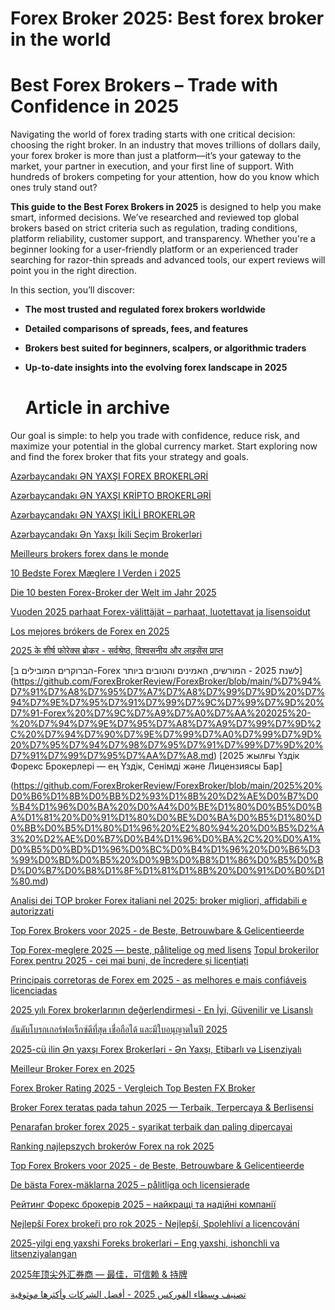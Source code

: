 # Forex Broker 2025: Best forex broker in the world

# Best Forex Brokers – Trade with Confidence in 2025

Navigating the world of forex trading starts with one critical decision: choosing the right broker. In an industry that moves trillions of dollars daily, your forex broker is more than just a platform—it’s your gateway to the market, your partner in execution, and your first line of support. With hundreds of brokers competing for your attention, how do you know which ones truly stand out?

**This guide to the Best Forex Brokers in 2025** is designed to help you make smart, informed decisions. We’ve researched and reviewed top global brokers based on strict criteria such as regulation, trading conditions, platform reliability, customer support, and transparency. Whether you're a beginner looking for a user-friendly platform or an experienced trader searching for razor-thin spreads and advanced tools, our expert reviews will point you in the right direction.

In this section, you’ll discover:
- **The most trusted and regulated forex brokers worldwide**
- **Detailed comparisons of spreads, fees, and features**
- **Brokers best suited for beginners, scalpers, or algorithmic traders**
- **Up-to-date insights into the evolving forex landscape in 2025**

  # Article in archive

Our goal is simple: to help you trade with confidence, reduce risk, and maximize your potential in the global currency market. Start exploring now and find the forex broker that fits your strategy and goals.

[Azərbaycandakı ƏN YAXŞI FOREX BROKERLƏRİ](https://github.com/ForexBrokerReview/ForexBroker/blob/main/Az%C9%99rbaycandak%C4%B1%20%C6%8FN%20YAX%C5%9EI%20FOREX%20BROKERL%C6%8FR%C4%B0.md)

[Azərbaycandakı ƏN YAXŞI KRİPTO BROKERLƏRİ](https://github.com/ForexBrokerReview/ForexBroker/blob/main/Az%C9%99rbaycandak%C4%B1%20%C6%8FN%20YAX%C5%9EI%20KR%C4%B0PTO%20BROKERL%C6%8FR%C4%B0.md)

[Azərbaycandakı ƏN YAXŞI İKİLİ BROKERLƏR](https://github.com/ForexBrokerReview/ForexBroker/blob/main/Az%C9%99rbaycandak%C4%B1%20%C6%8FN%20YAX%C5%9EI%20%C4%B0K%C4%B0L%C4%B0%20BROKERL%C6%8FR.md)

[Azərbaycandakı Ən Yaxşı İkili Seçim Brokerləri](https://github.com/ForexBrokerReview/ForexBroker/blob/main/Az%C9%99rbaycandak%C4%B1%20%C6%8Fn%20Yax%C5%9F%C4%B1%20%C4%B0kili%20Se%C3%A7im%20Brokerl%C9%99ri.md)

[Meilleurs brokers forex dans le monde](https://github.com/ForexBrokerReview/ForexBroker/blob/main/Meilleurs%20brokers%20forex%20dans%20le%20monde.md)

[10 Bedste Forex Mæglere I Verden i 2025](https://github.com/ForexBrokerReview/ForexBroker/blob/main/10%20Bedste%20Forex%20M%C3%A6glere%20I%20Verden%20i.md)

[Die 10 besten Forex-Broker der Welt im Jahr 2025](https://github.com/ForexBrokerReview/ForexBroker/blob/main/Die%2010%20besten%20Forex-Broker%20der%20Welt%20im%20Jahr.md)

[Vuoden 2025 parhaat Forex-välittäjät – parhaat, luotettavat ja lisensoidut](https://github.com/ForexBrokerReview/ForexBroker/blob/main/Vuoden%202025%20parhaat%20Forex-v%C3%A4litt%C3%A4j%C3%A4t%20%E2%80%93%20parhaat%2C%20luotettavat%20ja%20lisensoidut.md)

[Los mejores brókers de Forex en 2025](https://github.com/ForexBrokerReview/ForexBroker/blob/main/Los%20mejores%20br%C3%B3kers%20de%20Forex%20en%202025.md)

[2025 के शीर्ष फोरेक्स ब्रोकर - सर्वश्रेष्ठ, विश्वसनीय और लाइसेंस प्राप्त](https://github.com/ForexBrokerReview/ForexBroker/blob/main/2025%20%E0%A4%95%E0%A5%87%20%E0%A4%B6%E0%A5%80%E0%A4%B0%E0%A5%8D%E0%A4%B7%20%E0%A4%AB%E0%A5%8B%E0%A4%B0%E0%A5%87%E0%A4%95%E0%A5%8D%E0%A4%B8%20%E0%A4%AC%E0%A5%8D%E0%A4%B0%E0%A5%8B%E0%A4%95%E0%A4%B0%20-%20%E0%A4%B8%E0%A4%B0%E0%A5%8D%E0%A4%B5%E0%A4%B6%E0%A5%8D%E0%A4%B0%E0%A5%87%E0%A4%B7%E0%A5%8D%E0%A4%A0%2C%20%E0%A4%B5%E0%A4%BF%E0%A4%B6%E0%A5%8D%E0%A4%B5%E0%A4%B8%E0%A4%A8%E0%A5%80%E0%A4%AF%20%E0%A4%94%E0%A4%B0%20%E0%A4%B2%E0%A4%BE%E0%A4%87%E0%A4%B8%E0%A5%87%E0%A4%82%E0%A4%B8%20%E0%A4%AA%E0%A5%8D%E0%A4%B0%E0%A4%BE%E0%A4%AA%E0%A5%8D%E0%A4%A4.md)

[הברוקרים המובילים ב-Forex לשנת 2025 - המורשים, האמינים והטובים ביותר]
(https://github.com/ForexBrokerReview/ForexBroker/blob/main/%D7%94%D7%91%D7%A8%D7%95%D7%A7%D7%A8%D7%99%D7%9D%20%D7%94%D7%9E%D7%95%D7%91%D7%99%D7%9C%D7%99%D7%9D%20%D7%91-Forex%20%D7%9C%D7%A9%D7%A0%D7%AA%202025%20-%20%D7%94%D7%9E%D7%95%D7%A8%D7%A9%D7%99%D7%9D%2C%20%D7%94%D7%90%D7%9E%D7%99%D7%A0%D7%99%D7%9D%20%D7%95%D7%94%D7%98%D7%95%D7%91%D7%99%D7%9D%20%D7%91%D7%99%D7%95%D7%AA%D7%A8.md)
[2025 жылғы Үздік Форекс Брокерлері — ең Үздік, Сенімді және Лицензиясы Бар]

(https://github.com/ForexBrokerReview/ForexBroker/blob/main/2025%20%D0%B6%D1%8B%D0%BB%D2%93%D1%8B%20%D2%AE%D0%B7%D0%B4%D1%96%D0%BA%20%D0%A4%D0%BE%D1%80%D0%B5%D0%BA%D1%81%20%D0%91%D1%80%D0%BE%D0%BA%D0%B5%D1%80%D0%BB%D0%B5%D1%80%D1%96%20%E2%80%94%20%D0%B5%D2%A3%20%D2%AE%D0%B7%D0%B4%D1%96%D0%BA%2C%20%D0%A1%D0%B5%D0%BD%D1%96%D0%BC%D0%B4%D1%96%20%D0%B6%D3%99%D0%BD%D0%B5%20%D0%9B%D0%B8%D1%86%D0%B5%D0%BD%D0%B7%D0%B8%D1%8F%D1%81%D1%8B%20%D0%91%D0%B0%D1%80.md)

[Analisi dei TOP broker Forex italiani nel 2025: broker migliori, affidabili e autorizzati](https://github.com/ForexBrokerReview/ForexBroker/blob/main/Analisi%20dei%20TOP%20broker%20Forex%20italiani%20nel%202025%3A%20broker%20migliori%2C%20affidabili%20e%20autorizzati.md)

[Top Forex Brokers voor 2025 - de Beste, Betrouwbare & Gelicentieerde](https://github.com/ForexBrokerReview/ForexBroker/blob/main/Top%20Forex%20Brokers%20voor%202025%20-%20de%20Beste%2C%20Betrouwbare%20%26%20Gelicentieerde.md)

[Top Forex-meglere 2025 — beste, pålitelige og med lisens](https://github.com/ForexBrokerReview/ForexBroker/blob/main/Top%20Forex-meglere%202025%20%E2%80%94%20beste%2C%20p%C3%A5litelige%20og%20med%20lisens.md)
[Topul brokerilor Forex pentru 2025 - cei mai buni, de încredere și licențiați](https://github.com/ForexBrokerReview/ForexBroker/blob/main/Topul%20brokerilor%20Forex%20pentru%202025%20-%20cei%20mai%20buni%2C%20de%20%C3%AEncredere%20%C8%99i%20licen%C8%9Bia%C8%9Bi.md)

[Principais corretoras de Forex em 2025 - as melhores e mais confiáveis licenciadas](https://github.com/ForexBrokerReview/ForexBroker/blob/main/Principais%20corretoras%20de%20Forex%20em%202025%20-%20as%20melhores%20e%20mais%20confi%C3%A1veis%20licenciadas.md)

[2025 yılı Forex brokerlarının değerlendirmesi - En İyi, Güvenilir ve Lisanslı](https://github.com/ForexBrokerReview/ForexBroker/blob/main/2025%20y%C4%B1l%C4%B1%20Forex%20brokerlar%C4%B1n%C4%B1n%20de%C4%9Ferlendirmesi%20-%20En%20%C4%B0yi%2C%20G%C3%BCvenilir%20ve%20Lisansl%C4%B1.md)

[อันดับโบรกเกอร์ฟอเร็กซ์ดีที่สุด เชื่อถือได้ และมีใบอนุญาตในปี 2025](https://github.com/ForexBrokerReview/ForexBroker/blob/main/%E0%B8%AD%E0%B8%B1%E0%B8%99%E0%B8%94%E0%B8%B1%E0%B8%9A%E0%B9%82%E0%B8%9A%E0%B8%A3%E0%B8%81%E0%B9%80%E0%B8%81%E0%B8%AD%E0%B8%A3%E0%B9%8C%E0%B8%9F%E0%B8%AD%E0%B9%80%E0%B8%A3%E0%B9%87%E0%B8%81%E0%B8%8B%E0%B9%8C%E0%B8%94%E0%B8%B5%E0%B8%97%E0%B8%B5%E0%B9%88%E0%B8%AA%E0%B8%B8%E0%B8%94%20%E0%B9%80%E0%B8%8A%E0%B8%B7%E0%B9%88%E0%B8%AD%E0%B8%96%E0%B8%B7%E0%B8%AD%E0%B9%84%E0%B8%94%E0%B9%89%20%E0%B9%81%E0%B8%A5%E0%B8%B0%E0%B8%A1%E0%B8%B5%E0%B9%83%E0%B8%9A%E0%B8%AD%E0%B8%99%E0%B8%B8%E0%B8%8D%E0%B8%B2%E0%B8%95%E0%B9%83%E0%B8%99%E0%B8%9B%E0%B8%B5%20.md)

[2025-cü ilin Ən yaxşı Forex Brokerləri - Ən Yaxşı, Etibarlı və Lisenziyalı](https://github.com/ForexBrokerReview/ForexBroker/blob/main/2025-c%C3%BC%20ilin%20%C6%8Fn%20yax%C5%9F%C4%B1%20Forex%20Brokerl%C9%99ri%20-%20%C6%8Fn%20Yax%C5%9F%C4%B1%2C%20Etibarl%C4%B1%20v%C9%99%20Lisenziyal%C4%B1.md)

[Meilleur Broker Forex en 2025](https://github.com/ForexBrokerReview/ForexBroker/blob/main/2025-c%C3%BC%20ilin%20%C6%8Fn%20yax%C5%9F%C4%B1%20Forex%20Brokerl%C9%99ri%20-%20%C6%8Fn%20Yax%C5%9F%C4%B1%2C%20Etibarl%C4%B1%20v%C9%99%20Lisenziyal%C4%B1.md)

[Forex Broker Rating 2025 - Vergleich Top Besten FX Broker](https://github.com/ForexBrokerReview/ForexBroker/blob/main/Forex%20Broker%20Rating%202025%20-%20Vergleich%20Top%20Besten%20FX%20Broker.md)

[Broker Forex teratas pada tahun 2025 — Terbaik, Terpercaya & Berlisensi](https://github.com/ForexBrokerReview/ForexBroker/blob/main/Broker%20Forex%20teratas%20pada%20tahun%202025%20%E2%80%94%20Terbaik%2C%20Terpercaya%20%26%20Berlisensi.md)

[Penarafan broker forex 2025 - syarikat terbaik dan paling dipercayai](https://github.com/ForexBrokerReview/ForexBroker/blob/main/Penarafan%20broker%20forex%202025%20-%20syarikat%20terbaik%20dan%20paling%20dipercayai.md)

[Ranking najlepszych brokerów Forex na rok 2025](https://github.com/ForexBrokerReview/ForexBroker/blob/main/Ranking%20najlepszych%20broker%C3%B3w%20Forex%20na%20rok%202025.md)

[Top Forex Brokers voor 2025 - de Beste, Betrouwbare & Gelicentieerde](https://github.com/ForexBrokerReview/ForexBroker/blob/main/Top%20Forex%20Brokers%20voor%20-%20de%20Beste%2C%20Betrouwbare%20%26%20Gelicentieerde.md)

[De bästa Forex-mäklarna 2025 – pålitliga och licensierade](https://github.com/ForexBrokerReview/ForexBroker/blob/main/De%20b%C3%A4sta%20Forex-m%C3%A4klarna%202025%20%E2%80%93%20p%C3%A5litliga%20och%20licensierade.md)

[Рейтинг Форекс брокерів 2025 – найкращі та надійні компанії](https://github.com/ForexBrokerReview/ForexBroker/blob/main/%D0%A0%D0%B5%D0%B9%D1%82%D0%B8%D0%BD%D0%B3%20%D0%A4%D0%BE%D1%80%D0%B5%D0%BA%D1%81%20%D0%B1%D1%80%D0%BE%D0%BA%D0%B5%D1%80%D1%96%D0%B2%202025%20%E2%80%93%20%D0%BD%D0%B0%D0%B9%D0%BA%D1%80%D0%B0%D1%89%D1%96%20%D1%82%D0%B0%20%D0%BD%D0%B0%D0%B4%D1%96%D0%B9%D0%BD%D1%96%20%D0%BA%D0%BE%D0%BC%D0%BF%D0%B0%D0%BD%D1%96%D1%97.md)

[Nejlepší Forex brokeři pro rok 2025 - Nejlepší, Spolehliví a licencování](https://github.com/ForexBrokerReview/ForexBroker/blob/main/Nejlep%C5%A1%C3%AD%20Forex%20broke%C5%99i%20pro%20rok%202025%20-%20Nejlep%C5%A1%C3%AD%2C%20Spolehliv%C3%AD%20a%20licencov%C3%A1n%C3%AD.md)

[2025-yilgi eng yaxshi Foreks brokerlari – Eng yaxshi, ishonchli va litsenziyalangan](https://github.com/ForexBrokerReview/ForexBroker/blob/main/2025-yilgi%20eng%20yaxshi%20Foreks%20brokerlari%20%E2%80%93%20Eng%20yaxshi%2C%20ishonchli%20va%20litsenziyalangan.md)

[2025年顶尖外汇券商 — 最佳，可信赖 & 持牌](https://github.com/ForexBrokerReview/ForexBroker/blob/main/2025%E5%B9%B4%E9%A1%B6%E5%B0%96%E5%A4%96%E6%B1%87%E5%88%B8%E5%95%86%20%E2%80%94%20%E6%9C%80%E4%BD%B3%EF%BC%8C%E5%8F%AF%E4%BF%A1%E8%B5%96%20%26%20%E6%8C%81%E7%89%8C.md)

[تصنيف وسطاء الفوركس 2025 - أفضل الشركات وأكثرها موثوقية](https://github.com/ForexBrokerReview/ForexBroker/blob/main/%D8%AA%D8%B5%D9%86%D9%8A%D9%81%20%D9%88%D8%B3%D8%B7%D8%A7%D8%A1%20%D8%A7%D9%84%D9%81%D9%88%D8%B1%D9%83%D8%B3%202025%20-%20%D8%A3%D9%81%D8%B6%D9%84%20%D8%A7%D9%84%D8%B4%D8%B1%D9%83%D8%A7%D8%AA%20%D9%88%D8%A3%D9%83%D8%AB%D8%B1%D9%87%D8%A7%20%D9%85%D9%88%D8%AB%D9%88%D9%82%D9%8A%D8%A9.md)
  
